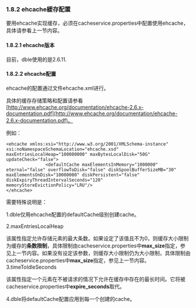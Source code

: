 ### 1.8.2 ehcache緩存配置
要用ehcache实现缓存，必须在cacheservice.properties中配置使用ehcache，具体请参看上一节内容。

#### 1.8.2.1 ehcache版本

目前，dble使用的是2.6.11.

#### 1.8.2.2 ehcache配置

ehcache的配置通过文件ehcache.xml进行。

具体的缓存存储策略和配置请参看[http://www.ehcache.org/documentation/ehcache-2.6.x-documentation.pdf](http://www.ehcache.org/documentation/ehcache-2.6.x-documentation.pdf)。

例如：  

```  
<ehcache xmlns:xsi="http://www.w3.org/2001/XMLSchema-instance" xsi:noNamespaceSchemaLocation="ehcache.xsd" maxEntriesLocalHeap="100000000" maxBytesLocalDisk="50G" updateCheck="false">  
               <defaultCache maxElementsInMemory="1000000" eternal="false" overflowToDisk="false" diskSpoolBufferSizeMB="30" maxElementsOnDisk="10000000" diskPersistent="false" diskExpiryThreadIntervalSeconds="120" memoryStoreEvictionPolicy="LRU"/>  
</ehcache>
```  

需要特殊说明是：

1.dble仅用ehcache配置的defaultCache级别创建cache。

2.maxEntriesLocalHeap

该属性指定允许存储元素的最大条数。如果设定了该值且不为0，则缓存大小限制为缓存的**条数限制**，具体限制由cacheservice.properties中**max_size**指定，参见上一节内容。如果没有设定该参数，则缓存大小限制仍为大小限制，具体限制由cacheservice.properties中**max_size**指定，参见上一节内容。  
3.timeToIdleSeconds

该属性指定一个元素在不被请求的情况下允许在缓存中存在的最长时间。它将被cacheservice.properties中**expire_seconds**取代。

4.dble将defaultCache配置应用到每一个创建的cache。

